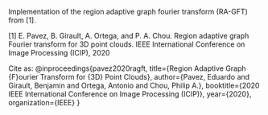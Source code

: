 Implementation of the region adaptive graph fourier transform (RA-GFT) from [1].






[1] E. Pavez, B. Girault, A. Ortega, and P. A. Chou. Region adaptive graph Fourier transform  for  3D  point  clouds. IEEE  International  Conference  on  Image  Processing  (ICIP), 2020

Cite as:
@inproceedings{pavez2020ragft,
  title={Region Adaptive Graph {F}ourier Transform for {3D} Point Clouds},
  author={Pavez, Eduardo and Girault, Benjamin and Ortega, Antonio and Chou, Philip A.},
  booktitle={2020 IEEE International Conference on Image Processing (ICIP)},
  year={2020},
  organization={IEEE}
}
